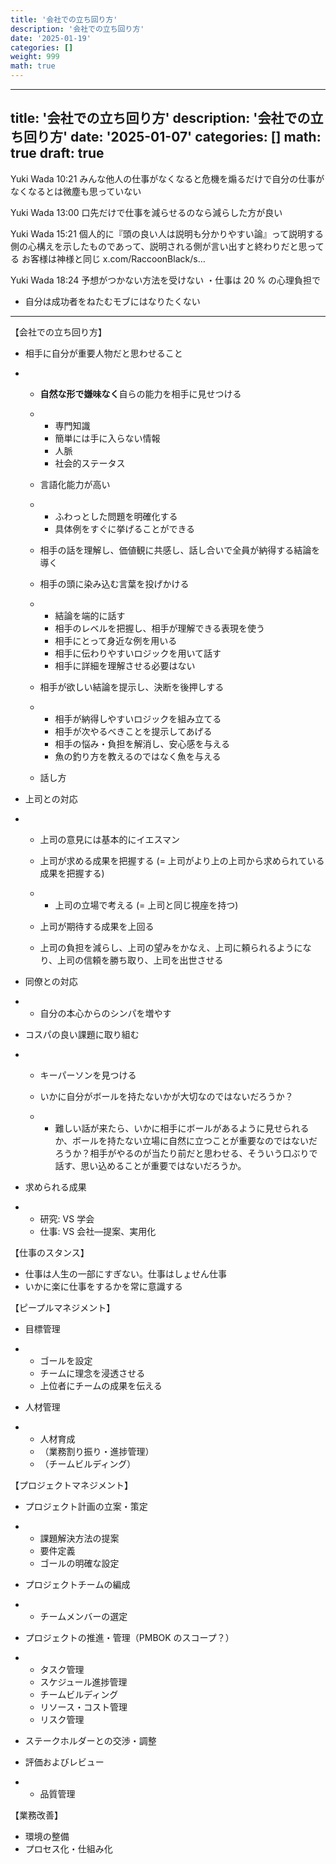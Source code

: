 ```yaml
---
title: '会社での立ち回り方'
description: '会社での立ち回り方'
date: '2025-01-19'
categories: []
weight: 999
math: true
---
```


---
title: '会社での立ち回り方'
description: '会社での立ち回り方'
date: '2025-01-07'
categories: []
math: true
draft: true
---

Yuki Wada
  10:21
みんな他人の仕事がなくなると危機を煽るだけで自分の仕事がなくなるとは微塵も思っていない


Yuki Wada
  13:00
口先だけで仕事を減らせるのなら減らした方が良い


Yuki Wada
  15:21
個人的に『頭の良い人は説明も分かりやすい論』って説明する側の心構えを示したものであって、説明される側が言い出すと終わりだと思ってる
お客様は神様と同じ x.com/RaccoonBlack/s…

Yuki Wada
  18:24
予想がつかない方法を受けない
・仕事は 20 % の心理負担で

- 自分は成功者をねたむモブにはなりたくない



----

【会社での立ち回り方】

- 相手に自分が重要人物だと思わせること

- - **自然な形で嫌味なく**自らの能力を相手に見せつける

  - - 専門知識
    - 簡単には手に入らない情報
    - 人脈
    - 社会的ステータス

  - 言語化能力が高い

  - - ふわっとした問題を明確化する
    - 具体例をすぐに挙げることができる

  - 相手の話を理解し、価値観に共感し、話し合いで全員が納得する結論を導く

  - 相手の頭に染み込む言葉を投げかける

  - - 結論を端的に話す
    - 相手のレベルを把握し、相手が理解できる表現を使う
    - 相手にとって身近な例を用いる
    - 相手に伝わりやすいロジックを用いて話す
    - 相手に詳細を理解させる必要はない

  - 相手が欲しい結論を提示し、決断を後押しする

  - - 相手が納得しやすいロジックを組み立てる
    - 相手が次やるべきことを提示してあげる
    - 相手の悩み・負担を解消し、安心感を与える
    - 魚の釣り方を教えるのではなく魚を与える

  - 話し方

- 上司との対応

- - 上司の意見には基本的にイエスマン

  - 上司が求める成果を把握する (= 上司がより上の上司から求められている成果を把握する)

  - - 上司の立場で考える (= 上司と同じ視座を持つ)

  - 上司が期待する成果を上回る

  - 上司の負担を減らし、上司の望みをかなえ、上司に頼られるようになり、上司の信頼を勝ち取り、上司を出世させる

- 同僚との対応

- - 自分の本心からのシンパを増やす

- コスパの良い課題に取り組む

- - キーパーソンを見つける

  - いかに自分がボールを持たないかが大切なのではないだろうか？

  - - 難しい話が来たら、いかに相手にボールがあるように見せられるか、ボールを持たない立場に自然に立つことが重要なのではないだろうか？相手がやるのが当たり前だと思わせる、そういう口ぶりで話す、思い込めることが重要ではないだろうか。

- 求められる成果

- - 研究: VS 学会
  - 仕事: VS 会社―提案、実用化

 

【仕事のスタンス】

- 仕事は人生の一部にすぎない。仕事はしょせん仕事
- いかに楽に仕事をするかを常に意識する





【ピープルマネジメント】

- 目標管理

- - ゴールを設定
  - チームに理念を浸透させる
  - 上位者にチームの成果を伝える

- 人材管理

- - 人材育成
  - （業務割り振り・進捗管理）
  - （チームビルディング）

 

【プロジェクトマネジメント】

- プロジェクト計画の立案・策定

- - 課題解決方法の提案
  - 要件定義
  - ゴールの明確な設定

- プロジェクトチームの編成

- - チームメンバーの選定

- プロジェクトの推進・管理（PMBOK のスコープ？）

- - タスク管理
  - スケジュール進捗管理
  - チームビルディング
  - リソース・コスト管理
  - リスク管理

- ステークホルダーとの交渉・調整

- 評価およびレビュー

- - 品質管理

 

【業務改善】

- 環境の整備
- プロセス化・仕組み化

